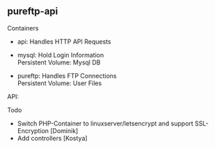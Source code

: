 ## pureftp-api

Containers
- api: Handles HTTP API Requests
    
- mysql: Hold Login Information \
    Persistent Volume: Mysql DB
    
- pureftp: Handles FTP Connections \
    Persistent Volume: User Files

    
API:    
    

Todo
- Switch PHP-Container to linuxserver/letsencrypt and support SSL-Encryption [Dominik]
- Add controllers [Kostya]